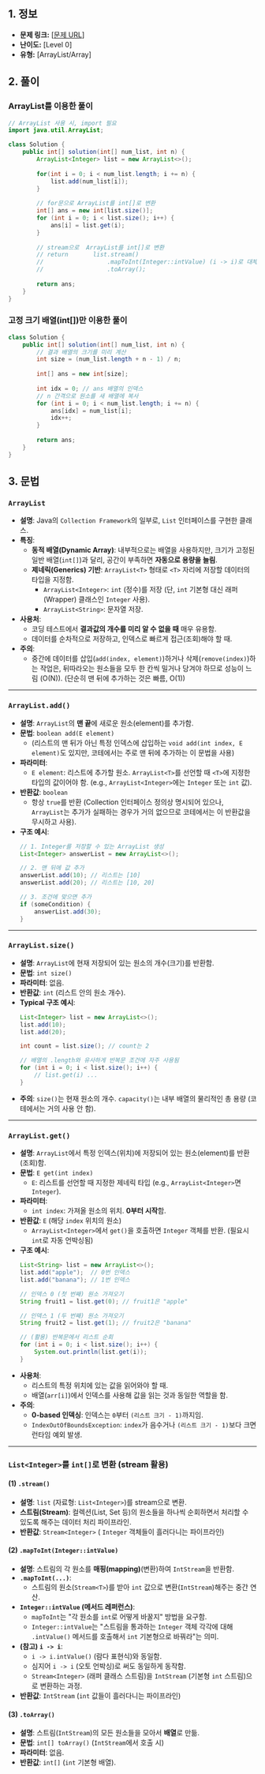 ## 1. 정보

* **문제 링크:** [[문제 URL](https://school.programmers.co.kr/learn/courses/30/lessons/181888?language=java)]
* **난이도:** [Level 0]
* **유형:** [ArrayList/Array]

## 2. 풀이
### ArrayList를 이용한 풀이
```java
// ArrayList 사용 시, import 필요
import java.util.ArrayList;

class Solution {
    public int[] solution(int[] num_list, int n) {
        ArrayList<Integer> list = new ArrayList<>();
        
        for(int i = 0; i < num_list.length; i += n) {
            list.add(num_list[i]);
        }
        
        // for문으로 ArrayList를 int[]로 변환
        int[] ans = new int[list.size()];
        for (int i = 0; i < list.size(); i++) {
            ans[i] = list.get(i);
        }
        
        // stream으로  ArrayList를 int[]로 변환
        // return       list.stream()
        //                  .mapToInt(Integer::intValue) (i -> i)로 대체 가능
        //                  .toArray();
        
        return ans;
    }
}
```
### 고정 크기 배열(int[])만 이용한 풀이
```java
class Solution {
    public int[] solution(int[] num_list, int n) {
        // 결과 배열의 크기를 미리 계산
        int size = (num_list.length + n - 1) / n;
        
        int[] ans = new int[size];
        
        int idx = 0; // ans 배열의 인덱스
        // n 간격으로 원소를 새 배열에 복사
        for (int i = 0; i < num_list.length; i += n) {
            ans[idx] = num_list[i];
            idx++;
        }
        
        return ans;
    }
}
```
## 3. 문법
### `ArrayList`

* **설명**: Java의 `Collection Framework`의 일부로, `List` 인터페이스를 구현한 클래스.
* **특징**:
    * **동적 배열(Dynamic Array)**: 내부적으로는 배열을 사용하지만, 크기가 고정된 일반 배열(`int[]`)과 달리, 공간이 부족하면 **자동으로 용량을 늘림**.
    * **제네릭(Generics) 기반**: `ArrayList<T>` 형태로 `<T>` 자리에 저장할 데이터의 타입을 지정함.
        * `ArrayList<Integer>`: `int` (정수)를 저장 (단, `int` 기본형 대신 래퍼(Wrapper) 클래스인 `Integer` 사용).
        * `ArrayList<String>`: 문자열 저장.
* **사용처**:
    * 코딩 테스트에서 **결과값의 개수를 미리 알 수 없을 때** 매우 유용함.
    * 데이터를 순차적으로 저장하고, 인덱스로 빠르게 접근(조회)해야 할 때.
* **주의**:
    * 중간에 데이터를 삽입(`add(index, element)`)하거나 삭제(`remove(index)`)하는 작업은, 뒤따라오는 원소들을 모두 한 칸씩 밀거나 당겨야 하므로 성능이 느림 (O(N)). (단순히 맨 뒤에 추가하는 것은 빠름, O(1))

---

### `ArrayList.add()`

* **설명**: `ArrayList`의 **맨 끝**에 새로운 원소(element)를 추가함.
* **문법**: `boolean add(E element)`
    * (리스트의 맨 뒤가 아닌 특정 인덱스에 삽입하는 `void add(int index, E element)`도 있지만, 코테에서는 주로 맨 뒤에 추가하는 이 문법을 사용)
* **파라미터**:
    * `E element`: 리스트에 추가할 원소. `ArrayList<T>`를 선언할 때 `<T>`에 지정한 타입의 값이어야 함. (e.g., `ArrayList<Integer>`에는 `Integer` 또는 `int` 값).
* **반환값**: `boolean`
    * 항상 `true`를 반환 (Collection 인터페이스 정의상 명시되어 있으나, `ArrayList`는 추가가 실패하는 경우가 거의 없으므로 코테에서는 이 반환값을 무시하고 사용).
* **구조 예시**:
    ```java
    // 1. Integer를 저장할 수 있는 ArrayList 생성
    List<Integer> answerList = new ArrayList<>();
    
    // 2. 맨 뒤에 값 추가
    answerList.add(10); // 리스트는 [10]
    answerList.add(20); // 리스트는 [10, 20]
    
    // 3. 조건에 맞으면 추가
    if (someCondition) {
        answerList.add(30);
    }
    ```

---

### `ArrayList.size()`

* **설명**: `ArrayList`에 현재 저장되어 있는 원소의 개수(크기)를 반환함.
* **문법**: `int size()`
* **파라미터**: 없음.
* **반환값**: `int` (리스트 안의 원소 개수).
* **Typical 구조 예시**:
    ```java
    List<Integer> list = new ArrayList<>();
    list.add(10);
    list.add(20);
    
    int count = list.size(); // count는 2
    
    // 배열의 .length와 유사하게 반복문 조건에 자주 사용됨
    for (int i = 0; i < list.size(); i++) {
        // list.get(i) ...
    }
    ```
* **주의**: `size()`는 현재 원소의 개수. `capacity()`는 내부 배열의 물리적인 총 용량 (코테에서는 거의 사용 안 함).

---

### `ArrayList.get()`

* **설명**: `ArrayList`에서 특정 인덱스(위치)에 저장되어 있는 원소(element)를 반환(조회)함.
* **문법**: `E get(int index)`
    * `E`: 리스트를 선언할 때 지정한 제네릭 타입 (e.g., `ArrayList<Integer>`면 `Integer`).
* **파라미터**:
    * `int index`: 가져올 원소의 위치. **0부터 시작**함.
* **반환값**: `E` (해당 `index` 위치의 원소)
    * `ArrayList<Integer>`에서 `get()`을 호출하면 `Integer` 객체를 반환. (필요시 `int`로 자동 언박싱됨)
* **구조 예시**:
    ```java
    List<String> list = new ArrayList<>();
    list.add("apple");  // 0번 인덱스
    list.add("banana"); // 1번 인덱스

    // 인덱스 0 (첫 번째) 원소 가져오기
    String fruit1 = list.get(0); // fruit1은 "apple"

    // 인덱스 1 (두 번째) 원소 가져오기
    String fruit2 = list.get(1); // fruit2은 "banana"

    // (활용) 반복문에서 리스트 순회
    for (int i = 0; i < list.size(); i++) {
        System.out.println(list.get(i));
    }
    ```
* **사용처**:
    * 리스트의 특정 위치에 있는 값을 읽어와야 할 때.
    * 배열(`arr[i]`)에서 인덱스를 사용해 값을 읽는 것과 동일한 역할을 함.
* **주의**:
    * **0-based 인덱싱**: 인덱스는 `0`부터 `(리스트 크기 - 1)`까지임.
    * `IndexOutOfBoundsException`: `index`가 음수거나 `(리스트 크기 - 1)`보다 크면 런타임 예외 발생.
---

### `List<Integer>`를 `int[]`로 변환 (stream 활용)

#### (1) `.stream()`

* **설명**: `list` (자료형: `List<Integer>`)를 stream으로 변환.
* **스트림(Stream)**: 컬렉션(List, Set 등)의 원소들을 하나씩 순회하면서 처리할 수 있도록 해주는 데이터 처리 파이프라인.
* **반환값**: `Stream<Integer>` ( `Integer` 객체들이 흘러다니는 파이프라인)

#### (2) `.mapToInt(Integer::intValue)`

* **설명**: 스트림의 각 원소를 **매핑(mapping)**(변환)하여 `IntStream`을 반환함.
* **`.mapToInt(...)`**:
    * 스트림의 원소(`Stream<T>`)를 받아 `int` 값으로 변환(`IntStream`)해주는 중간 연산.
* **`Integer::intValue` (메서드 레퍼런스)**:
    * `mapToInt`는 "각 원소를 `int`로 어떻게 바꿀지" 방법을 요구함.
    * `Integer::intValue`는 "스트림을 통과하는 `Integer` 객체 각각에 대해 `.intValue()` 메서드를 호출해서 `int` 기본형으로 바꿔라"는 의미.
* **(참고) `i -> i`**:
    * `i -> i.intValue()` (람다 표현식)와 동일함.
    * 심지어 `i -> i` (오토 언박싱)로 써도 동일하게 동작함.
    * `Stream<Integer>` (래퍼 클래스 스트림)을 `IntStream` (기본형 `int` 스트림)으로 변환하는 과정.
* **반환값**: `IntStream` (`int` 값들이 흘러다니는 파이프라인)

#### (3) `.toArray()`

* **설명**: 스트림(`IntStream`)의 모든 원소들을 모아서 **배열**로 만듦.
* **문법**: `int[] toArray()` (`IntStream`에서 호출 시)
* **파라미터**: 없음.
* **반환값**: `int[]` (`int` 기본형 배열).
